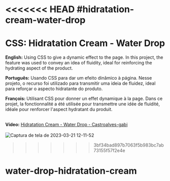 <<<<<<< HEAD
#hidratation-cream-water-drop
=======
# CSS: Hidratation Cream - Water Drop

<b>English:</b>
Using CSS to give a dynamic effect to the page. In this project, the feature was used to convey an idea of fluidity, ideal for reinforcing the hydrating aspect of the product.

<b>Português:</b>
Usando CSS para dar um efeito dinâmico à página. Nesse projeto, o recurso foi utilizado para transmitir uma ideia de fluidez, ideal para reforçar o aspecto hidratante do produto.

<b>François: </b>
Utilisant CSS pour donner un effet dynamique à la page. Dans ce projet, la fonctionnalité a été utilisée pour transmettre une idée de fluidité, idéale pour renforcer l'aspect hydratant du produit.
<br>
<br>

<b>Vídeo:</B>  [Hidratation Cream - Water Drop - Castroalves-gabi](https://vimeo.com/810191291/c9f68e9847)
<br>
<br>
![Captura de tela de 2023-03-21 12-11-52](https://user-images.githubusercontent.com/117552601/226653911-0cd8de2e-71eb-4c62-a64e-851076427e92.png)

>>>>>>> 3bf34bad897b7063f5b983bc7ab73155f57f2e4e
# water-drop-hidratation-cream
